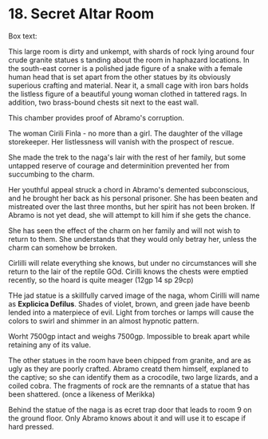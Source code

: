 # 18. Secret Altar Room

Box text:

This large room is dirty and unkempt, with shards of rock lying around
four crude granite statues s tanding about the room in haphazard locations.
In the south-east corner is a polished jade figure of a snake with a female
human head that is set apart from the other statues by its 
obviously superious crafting and material. 
Near it, a small cage with iron bars holds the listless figure of a 
beautiful young woman clothed in tattered rags. In addition, two
brass-bound chests sit next to the east wall.


This chamber provides proof of Abramo's corruption.

The woman Cirili Finla - no more than a girl. The daughter of the
village storekeeper.  Her listlessness will vanish with the prospect
of rescue.

She made the trek to the naga's lair with the rest of her family, but
some untapped reserve of courage and determinition prevented her
from succumbing to the charm.

Her youthful appeal struck a chord in Abramo's demented subconscious,
and he brought her back as his personal prisoner.  She has been 
beaten
and mistreated over the last three months, but her spirit has not been
broken. If Abramo is not yet dead, she will attempt to kill him if she
gets the chance.

She has seen the effect of the charm on her family and will not wish to
return to them. She understands that they would only betray her,
unless the charm can somehow be brroken.  

Cirlilli will relate everything she knows, but under no circumstances will
she return to the lair of the reptile GOd.  Cirilli knows the
chests were emptied recently, so the hoard is quite meager (12gp 14 sp 29cp)

THe jad statue is a skillfully carved image of the naga, whom Cirilli
will name as **Explicica Defilus**.  Shades of violet, brown, and green
jade have beenb lended into a materpiece of evil.  Light from torches or
lamps will cause the colors to swirl and shimmer in an almost hypnotic pattern.

Worht 7500gp intact and weighs 7500gp.  Impossible to break apart while
retaining any of its value.

The other statues in the room have been chipped from granite, and are as ugly
as they are poorly crafted. Abramo creatd them himself, explaned to
 the captive; so she can identify them as a crocodile, two large lizards, and
a coiled cobra.  The fragments of rock are the remnants of a
statue that has been shattered. (once a likeness of Merikka)

Behind the statue of the naga is as ecret trap door that leads to room
9 on the ground floor.  Only Abramo knows about it and will use it to escape
if hard pressed.

